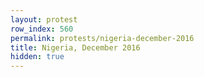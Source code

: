 ```yaml
---
layout: protest
row_index: 560
permalink: protests/nigeria-december-2016
title: Nigeria, December 2016
hidden: true
---
```

